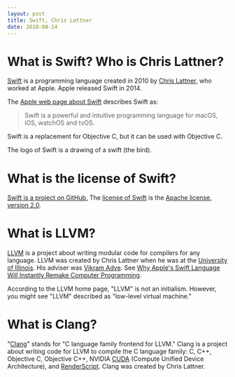 ```yaml
---
layout: post
title: Swift, Chris Lattner
date: 2018-08-14
---
```


# What is Swift? Who is Chris Lattner?

[Swift](https://swift.org/) is a programming language created in 2010 by [Chris Lattner](http://www.nondot.org/sabre/), who worked at Apple. Apple released Swift in 2014.

The [Apple web page about Swift](https://developer.apple.com/swift/) describes Swift as:

> Swift is a powerful and intuitive programming language for macOS, iOS, watchOS and tvOS.

Swift is a replacement for Objective C, but it can be used with Objective C.

The logo of Swift is a drawing of a swift (the bird).

# What is the license of Swift?

[Swift is a project on GitHub.](https://github.com/apple/swift) The [license of Swift](https://github.com/apple/swift/blob/master/LICENSE.txt) is the [Apache license, version 2.0](https://www.apache.org/licenses/LICENSE-2.0.html).

# What is LLVM?

[LLVM](https://llvm.org/) is a project about writing modular code for compilers for any language. LLVM was created by Chris Lattner when he was at the [University of Illinois](https://illinois.edu/). His adviser was [Vikram Adve](http://vikram.cs.illinois.edu/). See [Why Apple's Swift Language Will Instantly Remake Computer Programming](https://www.wired.com/2014/07/apple-swift/).

According to the LLVM home page, "LLVM" is not an initialism. However, you might see "LLVM" described as "low-level virtual machine."

# What is Clang?

"[Clang](https://clang.llvm.org/)" stands for "C language family frontend for LLVM." Clang is a project about writing code for LLVM to compile the C language family: C, C++, Objective C, Objective C++, NVIDIA [CUDA](https://developer.download.nvidia.com/compute/cuda/1.0/NVIDIA_CUDA_Programming_Guide_1.0.pdf) (Compute Unified Device Architecture), and [RenderScript](https://source.android.com/devices/architecture/vndk/renderscript). Clang was created by Chris Lattner.
